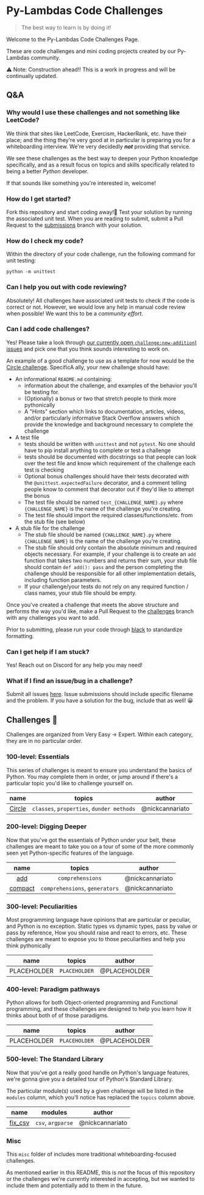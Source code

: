 # Py-Lambdas Code Challenges

> The best way to learn is by doing it!

Welcome to the Py-Lambdas Code Challenges Page.

These are code challenges and mini coding projects created by our Py-Lambdas community.

⚠️ Note: Construction ahead!! This is a work in progress and will be continually updated.

## Q&A

### Why would I use these challenges and not something like LeetCode?

We think that sites like LeetCode, Exercism, HackerRank, etc. have their place; and the thing they're very good at in particular is preparing you for a whiteboarding interview. We're very decidedly _**not**_ providing that service.

We see these challenges as the best way to deepen your Python knowledge specifically, and as a result focus on topics and skills specifically related to being a better _Python_ developer.

If that sounds like something you're interested in, welcome!

### How do I get started?

Fork this repository and start coding away!🚀 Test your solution by running the associated unit test. When you are reading to submit, submit a Pull Request to the [submissions](https://github.com/Py-Lambdas/code-challenges/tree/submissions) branch with your solution.

### How do I check my code?

Within the directory of your code challenge, run the following command for unit testing:

```shell
python -m unittest
```

### Can I help you out with code reviewing?

Absolutely! All challenges have associated unit tests to check if the code is correct or not. However, we would love any help in manual code review when possible! We want this to be a _community effort_.

### Can I add code challenges?

Yes! Please take a look through [our currently open `challenge:new-addition`) issues](https://github.com/Py-Lambdas/code-challenges/labels/challenge%3Anew-addition) and pick one that you think sounds interesting to work on.

An example of a good challenge to use as a template for now would be the [Circle challenge](https://github.com/Py-Lambdas/code-challenges/tree/master/Circle). SpecificA ally, your new challenge should have:

- An informational `README.md` containing: 
  - information about the challenge, and examples of the behavior you'll be testing for.
  - (Optionally) a bonus or two that stretch people to think more pythonically
  - A "Hints" section which links to documentation, articles, videos, and/or particularly informative Stack Overflow answers which provide the knowledge and background necessary to complete the challenge
- A test file
  - tests should be written with `unittest` and not `pytest`. No one should have to pip install anything to complete or test a challenge
  - tests should be documented with docstrings so that people can look over the test file and know which requirement of the challenge each test is checking
  - Optional bonus challenges should have their tests decorated with the `@unittest.expectedFailure` decorator, and a comment telling people know to comment that decorator out if they'd like to attempt the bonus
  - The test file should be named `test_{CHALLENGE_NAME}.py` where `{CHALLENGE_NAME}` is the name of the challenge you're creating.
  - The test file should import the required classes/functions/etc. from the stub file (see below)
- A stub file for the challenge
  - The stub file should be named `{CHALLENGE_NAME}.py` where `{CHALLENGE_NAME}` is the name of the challenge you're creating.
  - The stub file should only contain the absolute minimum and required objects necessary. For example, if your challenge is to create an `add` function that takes two numbers and returns their sum, your stub file should contain `def add(): pass` and the person completing the challenge should be responsible for all other implementation details, including function parameters.
  - If your challenge/your tests do not rely on any required function / class names, your stub file should be empty.

Once you've created a challenge that meets the above structure and performs the way you'd like, make a Pull Request to the [challenges](https://github.com/Py-Lambdas/code-challenges/tree/challenges) branch with any challenges you want to add.

Prior to submitting, please run your code through [black](https://github.com/psf/black) to standardize formatting.

### Can I get help if I am stuck?

Yes! Reach out on Discord for any help you may need!

### What if I find an issue/bug in a challenge?

Submit all issues [here](https://github.com/Py-Lambdas/code-challenges/issues). Issue submissions should include specific filename and the problem. If you have a solution for the bug, include that as well! 😀

## Challenges 🐍

Challenges are organized from Very Easy -> Expert. Within each category, they are in no particular order.

### 100-level: Essentials

This series of challenges is meant to ensure you understand the basics of Python. You may complete them in order, or jump around if there's a particular topic you'd like to challenge yourself on.

|             name              |                  topics                   |     author      |
| :---------------------------: | :---------------------------------------: | :-------------: |
| [Circle](../Circle/README.md) | `classes`, `properties`, `dunder methods` | @nickcannariato |


### 200-level: Digging Deeper

Now that you've got the essentials of Python under your belt, these challenges are meant to take you on a tour of some of the more commonly seen yet Python-specific features of the language.

|                        name                        |             topics             |     author      |
| :------------------------------------------------: | :----------------------------: | :-------------: |
|     [add](../200_digging_deeper/add/README.md)     |        `comprehensions`        | @nickcannariato |
| [compact](../200_digging_deeper/compact/README.md) | `comprehensions`, `generators` | @nickcannariato |

### 300-level: Peculiarities

Most programming language have opinions that are particular or peculiar, and Python is no exception. Static types vs dynamic types, pass by value or pass by reference, How you should raise and react to errors, etc. These challenges are meant to expose you to those peculiarities and help you think pythonically

|    name     |    topics     |    author    |
| :---------: | :-----------: | :----------: |
| PLACEHOLDER | `PLACEHOLDER` | @PLACEHOLDER |

### 400-level: Paradigm pathways

Python allows for both Object-oriented programming and Functional programming, and these challenges are designed to help you learn how it thinks about both of of those paradigms.

|    name     |    topics     |    author    |
| :---------: | :-----------: | :----------: |
| PLACEHOLDER | `PLACEHOLDER` | @PLACEHOLDER |

### 500-level: The Standard Library

Now that you've got a really good handle on Python's language features, we're gonna give you a detailed tour of Python's Standard Library. 

The particular module(s) used by a given challenge will be listed in the `modules` column, which you'll notice has replaced the `topics` column above.

|                           name                           |      modules      |     author      |
| :------------------------------------------------------: | :---------------: | :-------------: |
| [fix_csv](../500_the_standard_library/fix_csv/README.md) | `csv`, `argparse` | @nickcannariato |

### Misc

This `misc` folder of includes more traditional whiteboarding-focused challenges. 

As mentioned earlier in this README, this is _not_ the focus of this repository or the challenges we're currently interested in accepting, but we wanted to include them and potentially add to them in the future.
